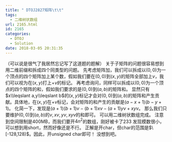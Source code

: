 ```yaml
---
title: " DTOJ2827矩阵\t\t"
tags:
  - 二维树状数组
url: 2165.html
id: 2165
categories:
  - DTOJ
  - Solution
date: 2018-03-05 20:31:35
---
```


（可以说是很气了我居然忘记写了这道题的题解） 关于子矩阵的问题很容易想到用二维前缀和拆成四个同类型的问题。 先考虑矩阵加，我们可以拆成以$(0,0)$为一个顶点的四个矩阵加上某个数，假如我们要在$(0,0)$到$(x,y)$的矩阵全部加上$v$，我们可以视为在$(x,y)$打上$+v$的标记。 再考虑询问，同样可以拆成以$(0,0)$为一个顶点的四个矩阵的和，假如我们要求的是$(0,0)$到$(a,b)$的矩阵和。 显然只有$x\\leqslant a,y\\leqslant b$的$(x,y)$标记才会对$(0,0)$到$(a,b)$的矩阵和产生贡献。具体地，在$(x,y)$在$+v$标记，会对矩阵的和产生的贡献是$(a-x+1)(b-y+1)$。 化简一下，发现是$(a+1)(b+1)v-(b+1)xv-(a+1)yv+xyv$。 那么我们只要维护$(0,0)$到$(a,b)$的$v,xv,yv,xyv$的和即可。 可以用二维树状数组完成。 注意到空间限制是400MB，而我们要开$4n^2$的数组，刚好被卡了233 发现模数很小，可以想到用short，然而好像还是不行。 正解是开char，但char的范围是$\[-128,128)$。因此，开unsigned char即可！ 没想到吧。